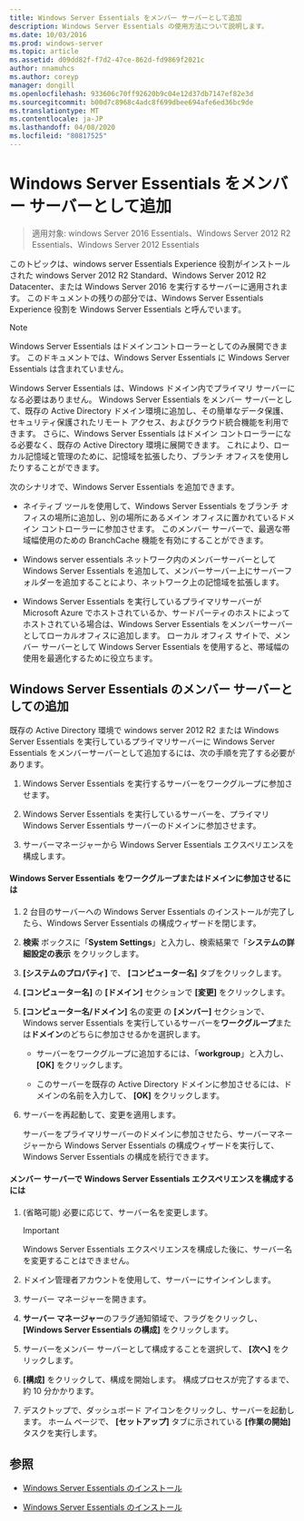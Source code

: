 ```yaml
---
title: Windows Server Essentials をメンバー サーバーとして追加
description: Windows Server Essentials の使用方法について説明します。
ms.date: 10/03/2016
ms.prod: windows-server
ms.topic: article
ms.assetid: d09dd82f-f7d2-47ce-862d-fd9869f2021c
author: nnamuhcs
ms.author: coreyp
manager: dongill
ms.openlocfilehash: 933606c70ff92620b9c04e12d37db7147ef82e3d
ms.sourcegitcommit: b00d7c8968c4adc8f699dbee694afe6ed36bc9de
ms.translationtype: MT
ms.contentlocale: ja-JP
ms.lasthandoff: 04/08/2020
ms.locfileid: "80817525"
---
```

# <a name="add-windows-server-essentials-as-a-member-server"></a>Windows Server Essentials をメンバー サーバーとして追加

>適用対象: windows Server 2016 Essentials、Windows Server 2012 R2 Essentials、Windows Server 2012 Essentials

このトピックは、windows server Essentials Experience 役割がインストールされた windows Server 2012 R2 Standard、Windows Server 2012 R2 Datacenter、または Windows Server 2016 を実行するサーバーに適用されます。 このドキュメントの残りの部分では、Windows Server Essentials Experience 役割を Windows Server Essentials と呼んでいます。  
  
> [!NOTE]
>   Windows Server Essentials はドメインコントローラーとしてのみ展開できます。 このドキュメントでは、Windows Server Essentials に Windows Server Essentials は含まれていません。  
  
 Windows Server Essentials は、Windows ドメイン内でプライマリ サーバーになる必要はありません。 Windows Server Essentials をメンバー サーバーとして、既存の Active Directory ドメイン環境に追加し、その簡単なデータ保護、セキュリティ保護されたリモート アクセス、およびクラウド統合機能を利用できます。 さらに、Windows Server Essentials はドメイン コントローラーになる必要なく、既存の Active Directory 環境に展開できます。 これにより、ローカル記憶域と管理のために、記憶域を拡張したり、ブランチ オフィスを使用したりすることができます。  
  
 次のシナリオで、Windows Server Essentials を追加できます。  
  
-   ネイティブ ツールを使用して、Windows Server Essentials をブランチ オフィスの場所に追加し、別の場所にあるメイン オフィスに置かれているドメイン コントローラーに参加させます。 このメンバー サーバーで、最適な帯域幅使用のための BranchCache 機能を有効にすることができます。  
  
-   Windows server essentials ネットワーク内のメンバーサーバーとして Windows Server Essentials を追加して、メンバーサーバー上にサーバーフォルダーを追加することにより、ネットワーク上の記憶域を拡張します。  
  
-   Windows Server Essentials を実行しているプライマリサーバーが Microsoft Azure でホストされているか、サードパーティのホストによってホストされている場合は、Windows Server Essentials をメンバーサーバーとしてローカルオフィスに追加します。 ローカル オフィス サイトで、メンバー サーバーとして Windows Server Essentials を使用すると、帯域幅の使用を最適化するために役立ちます。  
  
## <a name="adding-windows-server-essentials-as-a-member-server"></a>Windows Server Essentials のメンバー サーバーとしての追加  
 既存の Active Directory 環境で windows server 2012 R2 または Windows Server Essentials を実行しているプライマリサーバーに Windows Server Essentials をメンバーサーバーとして追加するには、次の手順を完了する必要があります。  
  
1.  Windows Server Essentials を実行するサーバーをワークグループに参加させます。  
  
2.  Windows Server Essentials を実行しているサーバーを、プライマリ Windows Server Essentials サーバーのドメインに参加させます。  
  
3.  サーバーマネージャーから Windows Server Essentials エクスペリエンスを構成します。  
  
#### <a name="to-join-windows-server-essentials-to-a-workgroup-or-domain"></a>Windows Server Essentials をワークグループまたはドメインに参加させるには  
  
1. 2 台目のサーバーへの Windows Server Essentials のインストールが完了したら、Windows Server Essentials の構成ウィザードを閉じます。  
  
2. **検索** ボックスに「**System Settings**」と入力し、検索結果で「**システムの詳細設定の表示** をクリックします。  
  
3. **[システムのプロパティ]** で、 **[コンピューター名]** タブをクリックします。  
  
4. **[コンピューター名]** の **[ドメイン]** セクションで **[変更]** をクリックします。  
  
5. **[コンピューター名/ドメイン]** 名の変更 の **[メンバー]** セクションで、Windows server Essentials を実行しているサーバーを**ワークグループ**または**ドメイン**のどちらに参加させるかを選択します。  
  
   -   サーバーをワークグループに追加するには、「**workgroup**」と入力し、 **[OK]** をクリックします。  
  
   -   このサーバーを既存の Active Directory ドメインに参加させるには、ドメインの名前を入力して、 **[OK]** をクリックします。  
  
6. サーバーを再起動して、変更を適用します。  
  
   サーバーをプライマリサーバーのドメインに参加させたら、サーバーマネージャーから Windows Server Essentials の構成ウィザードを実行して、Windows Server Essentials の構成を続行できます。  
  
#### <a name="to-configure-windows-server-essentials-experience-on-a-member-server"></a>メンバー サーバーで Windows Server Essentials エクスペリエンスを構成するには  
  
1.  (省略可能) 必要に応じて、サーバー名を変更します。  
  
    > [!IMPORTANT]
    >  Windows Server Essentials エクスペリエンスを構成した後に、サーバー名を変更することはできません。  
  
2.  ドメイン管理者アカウントを使用して、サーバーにサインインします。  
  
3.  サーバー マネージャーを開きます。  
  
4.  **サーバー マネージャー**のフラグ通知領域で、フラグをクリックし、 **[Windows Server Essentials の構成]** をクリックします。  
  
5.  サーバーをメンバー サーバーとして構成することを選択して、 **[次へ]** をクリックします。  
  
6.  **[構成]** をクリックして、構成を開始します。 構成プロセスが完了するまで、約 10 分かかります。  
  
7.  デスクトップで、ダッシュボード アイコンをクリックし、サーバーを起動します。 ホーム ページで、 **[セットアップ]** タブに示されている **[作業の開始]** タスクを実行します。  
  
## <a name="see-also"></a>参照  
  

-   [Windows Server Essentials のインストール](Install-Windows-Server-Essentials.md)

-   [Windows Server Essentials のインストール](../install/Install-Windows-Server-Essentials.md)


